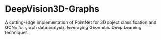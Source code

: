 # DeepVision3D-Graphs
A cutting-edge implementation of PointNet for 3D object classification and GCNs for graph data analysis, leveraging Geometric Deep Learning techniques.
